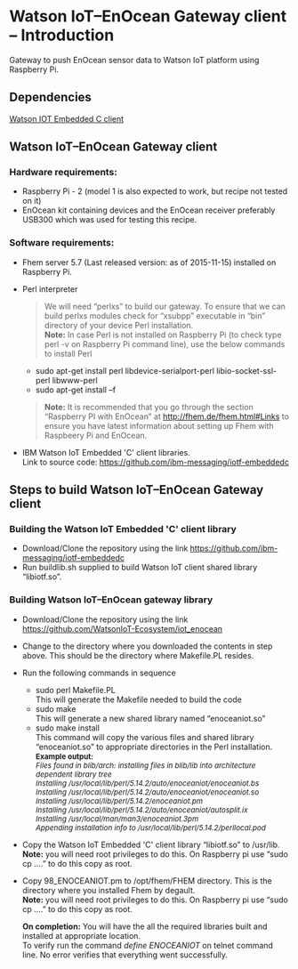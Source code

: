 # Watson IoT–EnOcean Gateway client – Introduction

Gateway to push EnOcean sensor data to Watson IoT platform using Raspberry Pi.

## Dependencies
[Watson IOT Embedded C client](https://github.com/ibm-messaging/iotf-embeddedc)

## Watson IoT–EnOcean Gateway client

### Hardware requirements:
* Raspberry Pi - 2 (model 1 is also expected to work, but recipe not tested on it)
* EnOcean kit containing devices and the EnOcean receiver preferably USB300 which was used for testing this recipe.

### Software requirements:
* Fhem server 5.7 (Last released version: as of 2015-11-15) installed on Raspberry Pi.
* Perl interpreter
  >We will need “perlxs” to build our gateway. To ensure that we can build perlxs modules check for “xsubpp” executable in “bin” directory of your device Perl installation.  
**Note:** In case Perl is not installed on Raspberry Pi (to check type perl -v on Raspberry Pi command line), use the below commands to install Perl  
  * sudo apt-get install perl libdevice-serialport-perl libio-socket-ssl-perl libwww-perl 
  * sudo apt-get install –f 

  >**Note:** It is recommended that you go through the section “Raspberry PI with EnOcean” at http://fhem.de/fhem.html#Links to ensure you have latest information about setting up Fhem with Raspbeery Pi and EnOcean.  
  
* IBM Watson IoT Embedded 'C' client libraries.  
  Link to source code:  https://github.com/ibm-messaging/iotf-embeddedc

## Steps to build Watson IoT–EnOcean Gateway client

### Building the Watson IoT Embedded 'C' client library  
* Download/Clone the repository using the link https://github.com/ibm-messaging/iotf-embeddedc
* Run buildlib.sh supplied to build Watson IoT client shared library “libiotf.so”.

### Building Watson IoT–EnOcean gateway library

* Download/Clone the repository using the link https://github.com/WatsonIoT-Ecosystem/iot_enocean  

* Change to the directory where you downloaded the contents in step above. This should be the directory where Makefile.PL resides.
* Run the following commands in sequence  

   * sudo perl Makefile.PL  
        This will generate the Makefile needed to build the code
   * sudo make  
        This will generate a new shared library named “enoceaniot.so”
   * sudo make install	
        This command will copy the various files and shared library “enoceaniot.so” to appropriate directories in the Perl installation.  
         <font size="2"> <b>Example output:</b>  
       <i>Files found in blib/arch: installing files in blib/lib into architecture dependent library tree  
Installing /usr/local/lib/perl/5.14.2/auto/enoceaniot/enoceaniot.bs  
Installing /usr/local/lib/perl/5.14.2/auto/enoceaniot/enoceaniot.so  
Installing /usr/local/lib/perl/5.14.2/enoceaniot.pm  
Installing /usr/local/lib/perl/5.14.2/auto/enoceaniot/autosplit.ix  
Installing /usr/local/man/man3/enoceaniot.3pm  
Appending installation info to /usr/local/lib/perl/5.14.2/perllocal.pod</i></font>  
  
* Copy the Watson IoT Embedded 'C' client library “libiotf.so” to /usr/lib.  
**Note:** you will need root privileges to do this. On Raspberry pi use “sudo cp ….” to do this copy as root.
* Copy 98_ENOCEANIOT.pm to /opt/fhem/FHEM directory. This is the directory where you installed Fhem by degault.  
**Note:** you will need root privileges to do this. On Raspberry pi use “sudo cp ….” to do this copy as root.

  **On completion:** You will have the all the required libraries built and installed at appropriate location.  
To verify run the command *define <some name> ENOCEANIOT* on telnet command line. No error verifies that everything went successfully.


